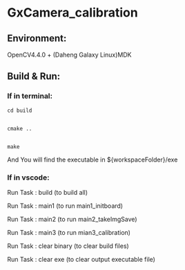 # GxCamera_calibration



## Environment:
OpenCV4.4.0 + (Daheng Galaxy Linux)MDK



## Build & Run:



### If in terminal:


```
cd build


cmake ..


make
```

And You will find the executable in ${workspaceFolder}/exe




### If in vscode:  



Run Task : build (to build all)



Run Task : main1 (to run main1_initboard)



Run Task : main2 (to run main2_takeImgSave)



Run Task : main3 (to run mian3_calibration)



Run Task : clear binary (to clear build files)



Run Task : clear exe (to clear output executable file)



